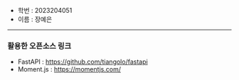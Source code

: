 * 학번 : 2023204051
* 이름 : 장예은

---
### 활용한 오픈소스 링크
* FastAPI : https://github.com/tiangolo/fastapi
* Moment.js : https://momentjs.com/